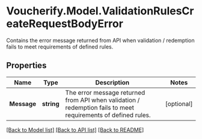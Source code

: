 # Voucherify.Model.ValidationRulesCreateRequestBodyError
Contains the error message returned from API when validation / redemption fails to meet requirements of defined rules.

## Properties

Name | Type | Description | Notes
------------ | ------------- | ------------- | -------------
**Message** | **string** | The error message returned from API when validation / redemption fails to meet requirements of defined rules. | [optional] 

[[Back to Model list]](../../README.md#documentation-for-models) [[Back to API list]](../../README.md#documentation-for-api-endpoints) [[Back to README]](../../README.md)


